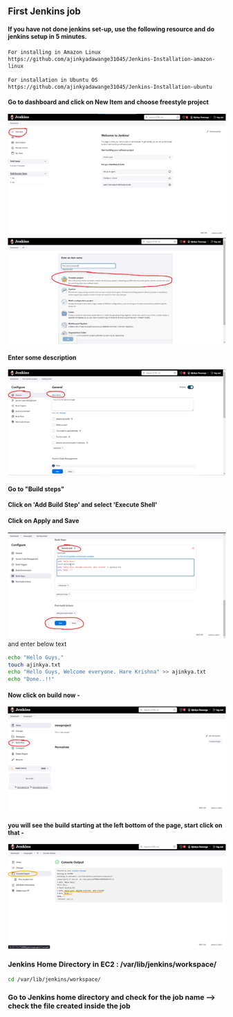 ## First Jenkins job

#### If you have not done jenkins set-up, use the following resource and do jenkins setup in 5 minutes.
    For installing in Amazon Linux
    https://github.com/ajinkyadawange31045/Jenkins-Installation-amazon-linux
    
    For installation in Ubuntu OS
    https://github.com/ajinkyadawange31045/Jenkins-Installation-ubuntu

#### Go to dashboard and click on New Item and choose freestyle project
![Getting Started](./1-new-item.png)
![Getting Started](./2-select-freestyle-project.png)


#### Enter some description
![Getting Started](./3-description.png)

#### Go to "Build steps"
#### Click on 'Add Build Step' and select 'Execute Shell'
#### Click on Apply and Save
![Getting Started](./4-execute-shell.png)
and enter below text 
```bash
echo "Hello Guys,"
touch ajinkya.txt
echo "Hello Guys, Welcome everyone. Hare Krishna" >> ajinkya.txt
echo "Done..!!"
```





#### Now click on build now -
![Getting Started](./5-build-now.png)

#### you will see the build starting at the left bottom of the page, start click on that -
![Getting Started](./6-console-output.png)



### Jenkins Home Directory in EC2 : /var/lib/jenkins/workspace/

```bash
cd /var/lib/jenkins/workspace/
```
### Go to Jenkins home directory and check for the job name --> check the file created inside the job
